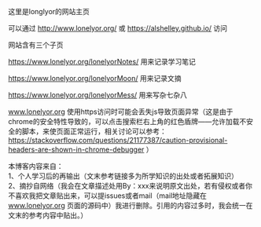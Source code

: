 这里是longlyor的网站主页

可以通过 http://www.lonelyor.org/ 或 https://alshelley.github.io/ 访问 

网站含有三个子页

https://www.lonelyor.org/lonelyorNotes/  用来记录学习笔记

https://www.lonelyor.org/lonelyorMoon/   用来记录文摘

https://www.lonelyor.org/lonelyorMess/   用来写杂七杂八

www.lonelyor.org 使用https访问时可能会丢失js导致页面异常（这是由于chrome的安全特性导致的，可以点击搜索栏右上角的红色盾牌——允许加载不安全的脚本，来使页面正常运行，相关讨论可以参考： https://stackoverflow.com/questions/21177387/caution-provisional-headers-are-shown-in-chrome-debugger ）    

本博客内容来自：    
1、个人学习后的再输出（文末参考链接多为所学知识的出处或者拓展知识）    
2、摘抄自网络（我会在文章描述处用By：xxx来说明原文出处，若有侵权或者你不喜欢我把文章贴出来，可以提issues或者mail（mail地址隐藏在 www.lonelyor.org 页面的源码中）我进行删除。引用的内容过多时，我会统一在文末的参考内容中贴出。）    

